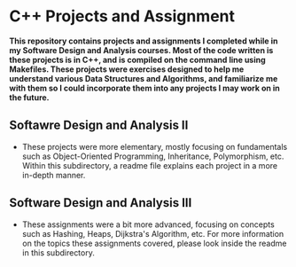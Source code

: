 # C++ Projects and Assignment

**This repository contains projects and assignments I completed while in my Software Design and Analysis courses. Most of the code written is these projects is in C++, and is compiled on the command line using Makefiles. These projects were exercises designed to help me understand various Data Structures and Algorithms, and familiarize me with them so I could incorporate them into any projects I may work on in the future.**

## Softawre Design and Analysis II
* These projects were more elementary, mostly focusing on fundamentals such as Object-Oriented Programming, Inheritance, Polymorphism, etc. Within this subdirectory, a readme file explains each project in a more in-depth manner. 

## Software Design and Analysis III
* These assignments were a bit more advanced, focusing on concepts such as Hashing, Heaps, Dijkstra's Algorithm, etc. For more information on the topics these assignments covered, please look inside the readme in this subdirectory.
